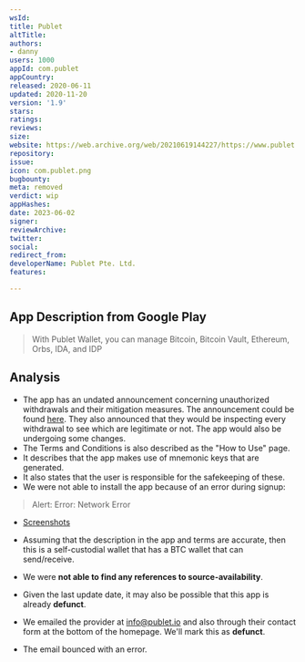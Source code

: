 ```yaml
---
wsId: 
title: Publet
altTitle: 
authors:
- danny
users: 1000
appId: com.publet
appCountry: 
released: 2020-06-11
updated: 2020-11-20
version: '1.9'
stars: 
ratings: 
reviews: 
size: 
website: https://web.archive.org/web/20210619144227/https://www.publet.io/
repository: 
issue: 
icon: com.publet.png
bugbounty: 
meta: removed
verdict: wip
appHashes: 
date: 2023-06-02
signer: 
reviewArchive: 
twitter: 
social: 
redirect_from: 
developerName: Publet Pte. Ltd.
features: 

---
```


## App Description from Google Play 

> With Publet Wallet, you can manage Bitcoin, Bitcoin Vault, Ethereum, Orbs, IDA, and IDP

## Analysis 

- The app has an undated announcement concerning unauthorized withdrawals and their mitigation measures. The announcement could be found [here](https://www.publet.io/how-to-use). They also announced that they would be inspecting every withdrawal to see which are legitimate or not. The app would also be undergoing some changes. 
- The Terms and Conditions is also described as the "How to Use" page. 
- It describes that the app makes use of mnemonic keys that are generated. 
- It also states that the user is responsible for the safekeeping of these. 
- We were not able to install the app because of an error during signup: 

> Alert: Error: Network Error 

- [Screenshots](https://twitter.com/BitcoinWalletz/status/1664479221194915840)

- Assuming that the description in the app and terms are accurate, then this is a self-custodial wallet that has a BTC wallet that can send/receive. 
- We were **not able to find any references to source-availability**.
- Given the last update date, it may also be possible that this app is already **defunct**. 
- We emailed the provider at info@publet.io and also through their contact form at the bottom of the homepage. We'll mark this as **defunct**.
- The email bounced with an error.
